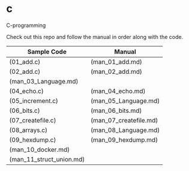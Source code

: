 # c
C-programming

Check out this repo and follow the manual in order along with the code.

Sample Code|Manual
-----------|------
(01_add.c)|(man_01_add.md)
(02_add.c)|(man_02_add.md)
|(man_03_Language.md)
(04_echo.c)|(man_04_echo.md)
(05_increment.c)|(man_05_Language.md)
(06_bits.c)|(man_06_bits.md)
(07_createfile.c)|(man_07_createfile.md)
(08_arrays.c)|(man_08_Language.md)
(09_hexdump.c)|(man_09_hexdump.md)
|(man_10_docker.md)
|(man_11_struct_union.md)
